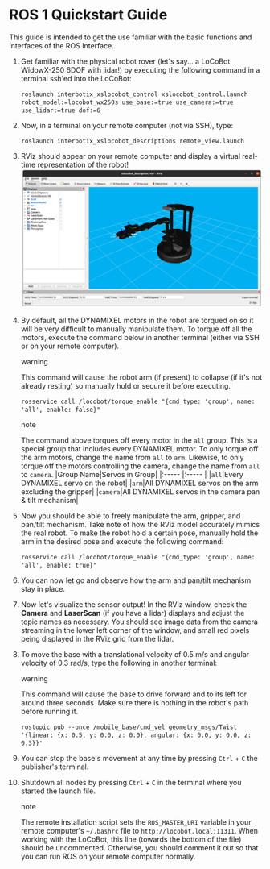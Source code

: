 ROS 1 Quickstart Guide
======================



This guide is intended to get the use familiar with the basic functions and interfaces of the ROS
Interface.

1.  Get familiar with the physical robot rover (let's say... a LoCoBot WidowX-250 6DOF with lidar!) by executing the following command in a terminal ssh'ed into the LoCoBot:
    
        roslaunch interbotix_xslocobot_control xslocobot_control.launch robot_model:=locobot_wx250s use_base:=true use_camera:=true use_lidar:=true dof:=6
2.  Now, in a terminal on your remote computer (not via SSH), type:
    
        roslaunch interbotix_xslocobot_descriptions remote_view.launch
3.  RViz should appear on your remote computer and display a virtual real-time representation of the robot!
    ![image info](https://github.com/TrossenRobotics/interbotix_xslocobots_docs/raw/main/docs/ros_interface/ros1/images/rviz_remote.png)
4.  By default, all the DYNAMIXEL motors in the robot are torqued on so it will be very difficult to manually manipulate them. To torque off all the motors, execute the command below in another terminal (either via SSH or on your remote computer).

    warning

    This command will cause the robot arm (if present) to collapse (if it's not already resting) so manually hold or secure it before executing.
    
        rosservice call /locobot/torque_enable "{cmd_type: 'group', name: 'all', enable: false}"

    note

    The command above torques off every motor in the ``all`` group. This is a special group
    that includes every DYNAMIXEL motor. To only torque off the arm motors, change the name
    from ``all`` to ``arm``. Likewise, to only torque off the motors controlling the camera,
    change the name from ``all`` to ``camera``.
    |Group Name|Servos in Group|
    |:----- |:----- |
    |``all``|Every DYNAMIXEL servo on the robot|
    |``arm``|All DYNAMIXEL servos on the arm excluding the gripper|
    |``camera``|All DYNAMIXEL servos in the camera pan & tilt mechanism|
5.  Now you should be able to freely manipulate the arm, gripper, and pan/tilt mechanism. Take note of how the RViz model accurately mimics the real robot. To make the robot hold a certain pose, manually hold the arm in the desired pose and execute the following command: 

        rosservice call /locobot/torque_enable "{cmd_type: 'group', name: 'all', enable: true}"
6.  You can now let go and observe how the arm and pan/tilt mechanism stay in place.
7.  Now let's visualize the sensor output! In the RViz window, check the **Camera** and **LaserScan** (if you have a lidar) displays and adjust the topic names as necessary. You should see image data from the camera streaming in the lower left corner of the window, and small red pixels being displayed in the RViz grid from the lidar.
8.  To move the base with a translational velocity of 0.5 m/s and angular velocity of 0.3 rad/s, type the following in another terminal:

    warning

    This command will cause the base to drive forward and to its left for around three seconds.
    Make sure there is nothing in the robot's path before running it.
    
        rostopic pub --once /mobile_base/cmd_vel geometry_msgs/Twist '{linear: {x: 0.5, y: 0.0, z: 0.0}, angular: {x: 0.0, y: 0.0, z: 0.3}}'
9.  You can stop the base's movement at any time by pressing ``Ctrl`` + ``C`` the publisher's terminal.
10. Shutdown all nodes by pressing ``Ctrl`` + ``C`` in the terminal where you started the launch file.

    note

    The remote installation script sets the ``ROS_MASTER_URI`` variable in your remote computer's
    ``~/.bashrc`` file to ``http://locobot.local:11311``. When working with the LoCoBot, this line
    (towards the bottom of the file) should be uncommented. Otherwise, you should comment it out so
    that you can run ROS on your remote computer normally.
